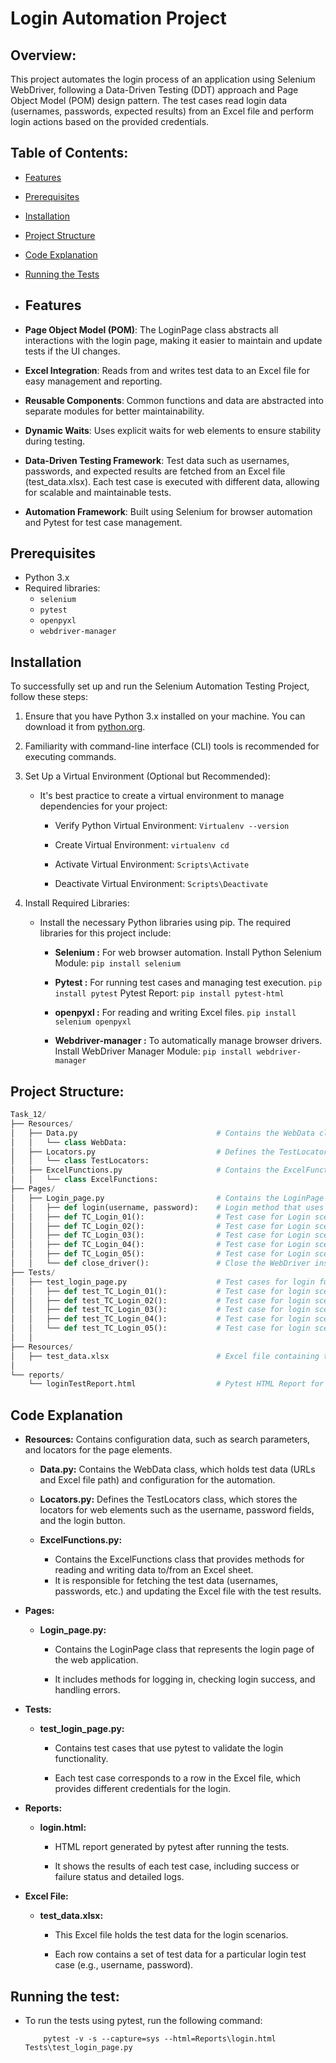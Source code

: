 # Login Automation Project

## Overview:
This project automates the login process of an application using Selenium WebDriver, following a Data-Driven Testing (DDT) approach and Page Object Model (POM) design pattern. 
The test cases read login data (usernames, passwords, expected results) from an Excel file and perform login actions based on the provided credentials.

## Table of Contents:
- [Features](#features)
- [Prerequisites](#prerequisites)
- [Installation](#installation)
- [Project Structure](#project-structure)
- [Code Explanation](#Code-Explanation)
- [Running the Tests](#running-the-tests)

- ## Features
- **Page Object Model (POM)**: The LoginPage class abstracts all interactions with the login page, making it easier to maintain and update tests if the UI changes.
  
- **Excel Integration**: Reads from and writes test data to an Excel file for easy management and reporting.
  
- **Reusable Components**: Common functions and data are abstracted into separate modules for better maintainability.
  
- **Dynamic Waits**: Uses explicit waits for web elements to ensure stability during testing.
  
- **Data-Driven Testing Framework**: Test data such as usernames, passwords, and expected results are fetched from an Excel file (test_data.xlsx).
 Each test case is executed with different data, allowing for scalable and maintainable tests.
  
- **Automation Framework**: Built using Selenium for browser automation and Pytest for test case management.

## Prerequisites
- Python 3.x
- Required libraries:
  - `selenium`
  - `pytest`
  - `openpyxl`
  - `webdriver-manager`

## Installation
To successfully set up and run the Selenium Automation Testing Project, follow these steps:

1. Ensure that you have Python 3.x installed on your machine. You can download it from [python.org](https://www.python.org/).

2. Familiarity with command-line interface (CLI) tools is recommended for executing commands.

3. Set Up a Virtual Environment (Optional but Recommended):
   - It's best practice to create a virtual environment to manage dependencies for your project:
     
     - Verify Python Virtual Environment: `Virtualenv --version`
       
     - Create Virtual Environment:  `virtualenv cd`
       
     - Activate Virtual Environment:  `Scripts\Activate`
       
     - Deactivate Virtual Environment: `Scripts\Deactivate`
       
4.  Install Required Libraries:
    - Install the necessary Python libraries using pip. The required libraries for this project include:
      - __Selenium :__ For web browser automation.
        Install Python Selenium Module: `pip install selenium`
        
      - __Pytest :__ For running test cases and managing test execution.
        `pip install pytest`
         Pytest Report: `pip install pytest-html`
        
      - __openpyxl :__ For reading and writing Excel files.
         `pip install selenium openpyxl`
        
      - __Webdriver-manager :__ To automatically manage browser drivers.
          Install WebDriver Manager Module: `pip install webdriver-manager`

## Project Structure:
```python
Task_12/
├── Resources/
│   ├── Data.py                               # Contains the WebData class for test data and configuration.
│   │   └── class WebData:
│   ├── Locators.py                           # Defines the TestLocators class for web element locators.
│   │   └── class TestLocators:
│   ├── ExcelFunctions.py                     # Contains the ExcelFunctions class for reading and writing Excel files.
│   │   └── class ExcelFunctions:
├── Pages/
│   ├── Login_page.py                         # Contains the LoginPage class for login functionality (POM).
│   │   ├── def login(username, password):    # Login method that uses data-driven test data.
│   │   ├── def TC_Login_01():                # Test case for Login scenario 1 (using DDT).
│   │   ├── def TC_Login_02():                # Test case for Login scenario 2 (using DDT).
│   │   ├── def TC_Login_03():                # Test case for Login scenario 3 (using DDT).
│   │   ├── def TC_Login_04():                # Test case for Login scenario 4 (using DDT).
│   │   ├── def TC_Login_05():                # Test case for Login scenario 5 (using DDT).
│   │   └── def close_driver():               # Close the WebDriver instance after each test case.
├── Tests/
│   ├── test_login_page.py                    # Test cases for login functionality (Data-Driven, using POM).
│   │   ├── def test_TC_Login_01():           # Test case for login scenario 1 (using data from Excel).
│   │   ├── def test_TC_Login_02():           # Test case for login scenario 2 (using data from Excel).
│   │   ├── def test_TC_Login_03():           # Test case for login scenario 3 (using data from Excel).
│   │   ├── def test_TC_Login_04():           # Test case for login scenario 4 (using data from Excel).
│   │   └── def test_TC_Login_05():           # Test case for login scenario 5 (using data from Excel).
│   │
├── Resources/
│   ├── test_data.xlsx                        # Excel file containing test data (usernames, passwords, expected results).
│
└── reports/
    └── loginTestReport.html                  # Pytest HTML Report for login tests.
```

## Code Explanation
- __Resources:__
Contains configuration data, such as search parameters, and locators for the page elements.

  -  __Data.py:__ Contains the WebData class, which holds test data (URLs and Excel file path) and configuration for the automation.
 
  -  __Locators.py:__  Defines the TestLocators class, which stores the locators for web elements such as the username, password fields, and the login button.
 
  - __ExcelFunctions.py:__
    - Contains the ExcelFunctions class that provides methods for reading and writing data to/from an Excel sheet.
    -  It is responsible for fetching the test data (usernames, passwords, etc.) and updating the Excel file with the test results.
    
- __Pages:__
  - __Login_page.py:__ 
    -  Contains the LoginPage class that represents the login page of the web application.
      
    -  It includes methods for logging in, checking login success, and handling errors.
  
- __Tests:__
  - __test_login_page.py:__ 
    -  Contains test cases that use pytest to validate the login functionality.
      
    -  Each test case corresponds to a row in the Excel file, which provides different credentials for the login.

- __Reports:__
  - __login.html:__ 
    -  HTML report generated by pytest after running the tests.
      
    -  It shows the results of each test case, including success or failure status and detailed logs.
   
- __Excel File:__
  - __test_data.xlsx:__ 
    - This Excel file holds the test data for the login scenarios. 
      
    - Each row contains a set of test data for a particular login test case (e.g., username, password).
   
## Running the test:
- To run the tests using pytest, run the following command:

  ```
      pytest -v -s --capture=sys --html=Reports\login.html Tests\test_login_page.py
  ```
  





